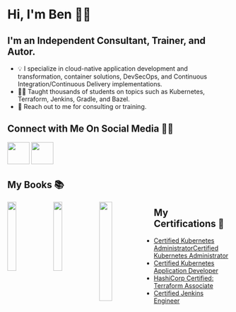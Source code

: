 # Hi, I'm Ben 👋🏻

## **I'm an Independent Consultant, Trainer, and Autor.**

* 💡 I specialize in cloud-native application development and transformation, container solutions, DevSecOps, and Continuous Integration/Continuous Delivery implementations.
* 👨‍🏫 Taught thousands of students on topics such as Kubernetes, Terraform, Jenkins, Gradle, and Bazel.
* 📩 Reach out to me for consulting or training.

## Connect with Me On Social Media 🤝🏻

<a href="https://www.linkedin.com/in/benjaminmuschko/" target="_blank"><img src="https://img.icons8.com/color/96/000000/linkedin.png"  width="50" height="50"></a>
<a href="https://twitter.com/bmuschko" target="_blank"><img src="https://img.icons8.com/color/96/000000/twitter.png" width="50" height="50"></a>

##  My Books 📚

<p align="left">
<a href="https://amzn.to/39KqVxP" target="_blank"><img align="left" src="https://automatedascent.com/images/books/cka-study-guide.jpg" style="width: 20%;"></a>
<a href="https://amzn.to/3ncOy5k" target="_blank"><img align="left" src="https://automatedascent.com/images/books/ckad-study-guide.jpg" style="width: 20%;"></a>
<a href="https://amzn.to/3xNUTJ9" target="_blank"><img align="left" src="https://automatedascent.com/images/books/gradle-in-action.jpg" style="width: 24%;"></a>
</p>

##  My Certifications 🏅

* [Certified Kubernetes AdministratorCertified Kubernetes Administrator](https://www.credly.com/badges/9a599e63-6155-422e-b169-8eaaed5369ab)
* [Certified Kubernetes Application Developer](https://www.credly.com/badges/98ba0895-b669-47d5-8206-50b7223940e3)
* [HashiCorp Certified: Terraform Associate](https://www.credly.com/badges/d571af1f-3557-4170-977f-84c0dd4d1c7a)
* [Certified Jenkins Engineer](https://certificates.cloudbees.com/bisl3tzf)